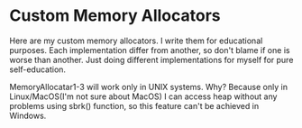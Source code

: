 # Custom Memory Allocators
Here are my custom memory allocators. I write them for educational purposes.
Each implementation differ from another, so don't blame if one is worse than another.
Just doing different implementations for myself for pure self-education.

MemoryAllocatar1-3 will work only in UNIX systems. Why? Because only in Linux/MacOS(I'm not sure about MacOS) I can access heap without any problems using sbrk() function, so this feature can't be achieved in Windows.
